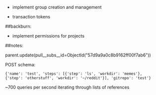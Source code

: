
* implement group creation and management

* transaction tokens

##backburn:

* implement permissions for projects

##notes:

parent.update(pull__subs__id=ObjectId("57d9a9a0c8b9162ff00f7ab6"))

POST schema:

`{'name': 'test', 'steps': [{'step': 'ls', 'workdir': 'memes'}, {'step': 'otherstuff', 'workdir': '~/reddit'}], 'gitrepo': 'test'}`

~700 queries per second iterating through lists of references